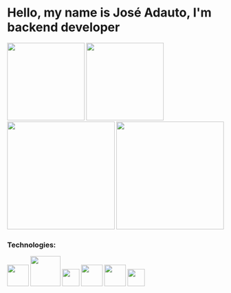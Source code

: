 <h1> Hello, my name is José Adauto, I'm backend developer </h1>

<div>
<img height="180cm" src="https://github-readme-stats.vercel.app/api?username=albadauto&show_icons=true&theme=dracula">
<img height="180cm" src="https://github-readme-stats.vercel.app/api/top-langs/?username=albadauto&layout=compact&theme=dracula">
 </div>

<div>
<img src="https://i.pinimg.com/originals/31/ea/19/31ea19746dd0bcbee7a971b62a268d48.gif" height="250cm"> 
<img src="https://i.pinimg.com/originals/e4/26/70/e426702edf874b181aced1e2fa5c6cde.gif" height="250">
</div>
<h3> Technologies: </h3>

<div>
<img src="https://assets.zabbix.com/img/brands/python.svg" width="50"> 

<img src="https://www.php.net/images/logos/new-php-logo.svg" width="70">
  
<img src="https://purecode.sa/wp-content/uploads/flutter-logo-5086DD11C5-seeklogo.com_-e1615739022704.png" width="40">
  
<img src="https://cdn.freebiesupply.com/logos/large/2x/bootstrap-4-logo-svg-vector.svg" width="50">
  
<img src="https://icones.pro/wp-content/uploads/2021/05/icone-html-orange.png" width="50">

<img src="https://logodownload.org/wp-content/uploads/2017/04/css-3-logo-1.png" width="40">
</div>

